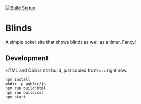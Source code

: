 [![Build Status](https://travis-ci.org/logaritmisk/blinds.svg)](https://travis-ci.org/logaritmisk/blinds)

# Blinds

A simple poker site that shows blinds as well as a timer. Fancy!


## Development

HTML and CSS is not build, just copied from ```src``` right now.

```shell
npm install
mkdir -p public/js
npm run build:html
npm run build:css
npm start
```
